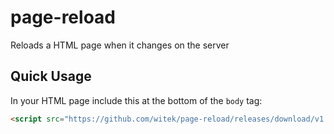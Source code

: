 # page-reload

Reloads a HTML page when it changes on the server


## Quick Usage

In your HTML page include this at the bottom of the `body` tag:

```html
<script src="https://github.com/witek/page-reload/releases/download/v1.0.2/page-reload.js"></script>
```

